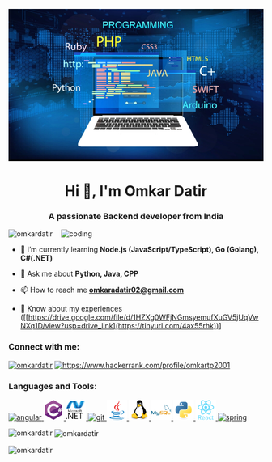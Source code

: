 ![logo](https://github.com/OmkarDatir/OmkarDatir/blob/main/Designer.png)
<h1 align="center">Hi 👋, I'm Omkar Datir</h1>
<h3 align="center">A passionate Backend developer from India</h3>

<img align="right" alt="coding" width="400" src="https://user-images.githubusercontent.com/55389276/140866485-8fb1c876-9a8f-4d6a-98dc-08c4981eaf70.gif">


<p align="left"> <img src="https://komarev.com/ghpvc/?username=omkardatir&label=Profile%20views&color=0e75b6&style=flat" alt="omkardatir" /> </p>

- 🌱 I’m currently learning **Node.js (JavaScript/TypeScript), Go (Golang), C#(.NET)**

- 💬 Ask me about **Python, Java, CPP**

- 📫 How to reach me **omkaradatir02@gmail.com**

- 📄 Know about my experiences ([[https://drive.google.com/file/d/1HZXg0WFjNGmsyemufXuGV5jUqVwNXq1D/view?usp=drive_link](https://tinyurl.com/4ax55rhk))]
<h3 align="left">Connect with me:</h3>
<p align="left">
<a href="https://linkedin.com/in/omkardatir" target="blank"><img align="center" src="https://raw.githubusercontent.com/rahuldkjain/github-profile-readme-generator/master/src/images/icons/Social/linked-in-alt.svg" alt="omkardatir" height="30" width="40" /></a>
<a href="[https://www.hackerrank.com/https://www.hackerrank.com/profile/omkartp2001](https://www.hackerrank.com/profile/omkartp2001)" target="blank"><img align="center" src="https://raw.githubusercontent.com/rahuldkjain/github-profile-readme-generator/master/src/images/icons/Social/hackerrank.svg" alt="https://www.hackerrank.com/profile/omkartp2001" height="30" width="40" /></a>
</p>

<h3 align="left">Languages and Tools:</h3>
<p align="left"> <a href="https://angular.io" target="_blank" rel="noreferrer"> <img src="https://angular.io/assets/images/logos/angular/angular.svg" alt="angular" width="40" height="40"/> </a> <a href="https://www.w3schools.com/cs/" target="_blank" rel="noreferrer"> <img src="https://raw.githubusercontent.com/devicons/devicon/master/icons/csharp/csharp-original.svg" alt="csharp" width="40" height="40"/> </a> <a href="https://dotnet.microsoft.com/" target="_blank" rel="noreferrer"> <img src="https://raw.githubusercontent.com/devicons/devicon/master/icons/dot-net/dot-net-original-wordmark.svg" alt="dotnet" width="40" height="40"/> </a> <a href="https://git-scm.com/" target="_blank" rel="noreferrer"> <img src="https://www.vectorlogo.zone/logos/git-scm/git-scm-icon.svg" alt="git" width="40" height="40"/> </a> <a href="https://www.java.com" target="_blank" rel="noreferrer"> <img src="https://raw.githubusercontent.com/devicons/devicon/master/icons/java/java-original.svg" alt="java" width="40" height="40"/> </a> <a href="https://www.linux.org/" target="_blank" rel="noreferrer"> <img src="https://raw.githubusercontent.com/devicons/devicon/master/icons/linux/linux-original.svg" alt="linux" width="40" height="40"/> </a> <a href="https://www.mysql.com/" target="_blank" rel="noreferrer"> <img src="https://raw.githubusercontent.com/devicons/devicon/master/icons/mysql/mysql-original-wordmark.svg" alt="mysql" width="40" height="40"/> </a> <a href="https://www.python.org" target="_blank" rel="noreferrer"> <img src="https://raw.githubusercontent.com/devicons/devicon/master/icons/python/python-original.svg" alt="python" width="40" height="40"/> </a> <a href="https://reactjs.org/" target="_blank" rel="noreferrer"> <img src="https://raw.githubusercontent.com/devicons/devicon/master/icons/react/react-original-wordmark.svg" alt="react" width="40" height="40"/> </a> <a href="https://spring.io/" target="_blank" rel="noreferrer"> <img src="https://www.vectorlogo.zone/logos/springio/springio-icon.svg" alt="spring" width="40" height="40"/> </a> </p>

<p><img align="left" src="https://github-readme-stats.vercel.app/api/top-langs?username=omkardatir&show_icons=true&locale=en&layout=compact" alt="omkardatir" /></p>

<p>&nbsp;<img align="center" src="https://github-readme-stats.vercel.app/api?username=omkardatir&show_icons=true&locale=en" alt="omkardatir" /></p>

<p><img align="center" src="https://github-readme-streak-stats.herokuapp.com/?user=omkardatir&" alt="omkardatir" /></p>
